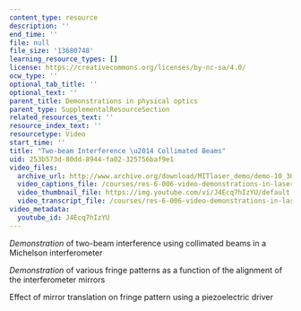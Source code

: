 ```yaml
---
content_type: resource
description: ''
end_time: ''
file: null
file_size: '13680748'
learning_resource_types: []
license: https://creativecommons.org/licenses/by-nc-sa/4.0/
ocw_type: ''
optional_tab_title: ''
optional_text: ''
parent_title: Demonstrations in physical optics
parent_type: SupplementalResourceSection
related_resources_text: ''
resource_index_text: ''
resourcetype: Video
start_time: ''
title: "Two-beam Interference \u2014 Collimated Beams"
uid: 253b573d-80dd-8944-fa02-325756baf9e1
video_files:
  archive_url: http://www.archive.org/download/MITlaser_demo/demo-10_300k.mp4
  video_captions_file: /courses/res-6-006-video-demonstrations-in-lasers-and-optics-spring-2008/5d2aa2bb1f995142b36c60beaa63a13a_J4Ecq7hIzYU.vtt
  video_thumbnail_file: https://img.youtube.com/vi/J4Ecq7hIzYU/default.jpg
  video_transcript_file: /courses/res-6-006-video-demonstrations-in-lasers-and-optics-spring-2008/c37b6775e3ae847451a1331847cfd4f1_J4Ecq7hIzYU.pdf
video_metadata:
  youtube_id: J4Ecq7hIzYU
---
```


_Demonstration_ of two-beam interference using collimated beams in a Michelson interferometer

_Demonstration_ of various fringe patterns as a function of the alignment of the interferometer mirrors

Effect of mirror translation on fringe pattern using a piezoelectric driver

